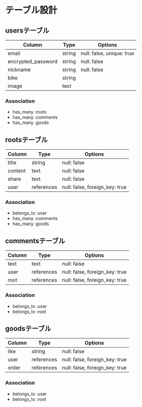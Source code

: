 # テーブル設計

## usersテーブル

| Column             | Type   | Options                   |
| ------------------ | -------| ------------------------- |
| email              | string | null: false, unique: true |
| encrypted_password | string | null: false               |
| nickname           | string | null: false               |
| bike               | string |                           |
| image              | text   |                           |

### Association

- has_many :roots
- has_many :comments
- has_many :goods


## rootsテーブル

| Column             | Type       | Options                        |
| ------------------ | ---------- | ------------------------------ |
| title              | string     | null: false                    |
| content            | text       | null: false                    |
| share              | text       | null: false                    |
| user               | references | null: false, foreign_key: true |

### Association

- belongs_to :user
- has_many :comments
- has_many :goods


## commentsテーブル

| Column             | Type       | Options                        |
| ------------------ | ---------- | ------------------------------ |
| text               | text       | null: false                    |
| user               | references | null: false, foreign_key: true |
| root               | references | null: false, foreign_key: true |

### Association

- belongs_to :user
- belongs_to :root


## goodsテーブル

| Column             | Type       | Options                        |
| ------------------ | ---------- | ------------------------------ |
| like               | string     | null: false                    |
| user               | references | null: false, foreign_key: true |
| order              | references | null: false, foreign_key: true |

### Association

- belongs_to :user
- belongs_to :root

